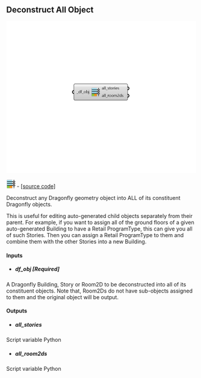 ## Deconstruct All Object

![](../../images/components/Deconstruct_All_Object.png)

![](../../images/icons/Deconstruct_All_Object.png) - [[source code]](https://github.com/ladybug-tools/dragonfly-grasshopper/blob/master/dragonfly_grasshopper/src//DF%20Deconstruct%20All%20Object.py)


Deconstruct any Dragonfly geometry object into ALL of its constituent Dragonfly objects. 

This is useful for editing auto-generated child objects separately from their parent. For example, if you want to assign all of the ground floors of a given auto-generated Building to have a Retail ProgramType, this can give you all of such Stories. Then you can assign a Retail ProgramType to them and combine them with the other Stories into a new Building. 



#### Inputs
* ##### df_obj [Required]
A Dragonfly Building, Story or Room2D to be deconstructed into all of its constituent objects. Note that, Room2Ds do not have sub-objects assigned to them and the original object will be output. 

#### Outputs
* ##### all_stories
Script variable Python 
* ##### all_room2ds
Script variable Python 